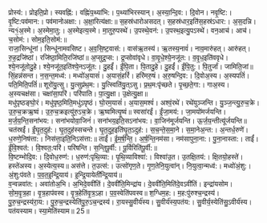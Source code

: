 

  
प्रोस्य॑:। प्रोइति॒प्रो। स्यवह्नि॑:। वह्निः॑प॒थ्या॑भि:। प॒थ्या॑भिरस्यान्। अ॒स्या॒न्दि॒व:। दि॒वोन। नवृ॒ष्टि:। वृ॒ष्टि:पव॑मान:। पव॑मानोअक्षा:। अ॒क्षा॒रित्य॑क्षा:॥ स॒हस्र॑धारोअसदत्। स॒हस्र॑धार॒इति॑स॒हस्र॑ऽधार:। अ॒स॒दन्नि। न्य१॒॑अ॒स्मे। अ॒स्मेमा॒तु:। अ॒स्मेइत्य॒स्मे। मा॒तुरु॒पस्थे॑। उ॒पस्थे॒वन॑:। उ॒पस्थ॒इत्यु॒पऽस्थे॑। वन॒आच॑। आच॑। च॒सोम॑:। सोम॒इति॒सोम॑:॥  
राजा॒सिन्धू॑नां। सिन्धू॑नामवसिष्ट। अ॒व॒सि॒ष्ट॒वास॑:। वास॑ऋ॒तस्य॑। ऋ॒तस्य॒नावं॑। नाव॒मारु॑हत्। आरु॑हत्। रु॒ह॒द्रजि॑ष्ठां। रजि॑ष्ठा॒मिति॒रजि॑ष्ठां॥ अ॒प्सुद्र॒प्स:। द्र॒प्सोवा॑वृधे। वा॒वृ॒धे॒श्ये॒नजू॑त:। व॒वृ॒ध॒इति॑ववृधे। श्ये॒नजू॑तोदु॒हे। श्ये॒नजू॑त॒इति॑श्ये॒नऽजू॑त:। दु॒हईं॑। ईं॒पि॒ता। पि॒तादु॒हे। दु॒हईं॑। ईं॒पि॒तु:। पि॒तुर्जां। जामिति॒जां॥  
सिं॒हन्न॑सन्त। न॒स॒न्त॒मध्व॑:। मध्वो॑अ॒यासं॑। अ॒यासं॒हरिं॑। हरि॑मरु॒षं। अ॒रु॒षन्दि॒व:। दि॒वोअ॒स्य। अ॒स्यपतिं॑। पति॒मिति॒पतिं॑॥ शूरो॑यु॒त्सु। यु॒त्सुप्र॑थ॒म:। यु॒त्स्विति॑यु॒त्ऽसु। प्र॒थ॒म:पृ॑च्छते। पृ॒च्छ॒ते॒गा:। गाअ॒स्य। अ॒स्यचक्ष॑सा। चक्षा॑सा॒परि॑। परि॑पाति। पा॒त्यु॒क्षा। उ॒क्षेत्यु॒क्षा॥  
मधु॑पृष्ठङ्घो॒रं। मधु॑पृष्ठ॒मिति॒मधु॑ऽपृष्ठं। घो॒रम॒यासं॑। अ॒यास॒मश्वं॑। अश्वं॒रथे॑। रथे॑युञ्जन्ति। यु॒ञ्ज॒न्त्यु॒रु॒च॒क्रे। उ॒रु॒च॒क्रऋ॒ष्वं। उ॒रु॒च॒क्रइत्यु॑रु॒ऽच॒क्रे। ऋ॒ष्वमित्यृ॒ष्वं॥ स्वसा॑रईं। ईं॒जा॒मय॑:। जा॒मयो॑मर्जयन्ति। म॒र्ज॒य॒न्ति॒सना॑भय:। सना॑भयोवा॒जिनं॑। सना॑भय॒इति॒सऽना॑भय:। वा॒जिन॑मूर्जयन्ति। ऊ॒र्ज॒य॒न्तीत्यू॑र्जयन्ति॥  
चत॑स्रईं। ईं॒घृ॒त॒दुह॑:। घृ॒त॒दुह॑स्सचन्ते। घृ॒त॒दुह॒इति॑घृ॒त॒ऽदुह॑:। स॒च॒न्ते॒स॒मा॒ने। स॒मा॒नेअ॒न्त:। अ॒न्तर्ध॒रुणे॑। ध॒रुणे॒निष॑त्ता:। निस॑त्ता॒इति॒निऽस॑त्ता:॥ ताईं॑। ई॒म॒र्ष॒न्ति॒। अ॒र्ष॒न्ति॒नम॑सा। नम॑सापुना॒ना:। पु॒ना॒नास्ता:। ताईं॑। ईं॒वि॒श्वत॑:। वि॒श्वत॒:परि॑। परि॑षन्ति। स॒न्ति॒पू॒र्वी:। पू॒र्विरिति॑पू॒र्वी:॥  
वि॒ष्टम्भोदि॒व:। दि॒वोध॒रुण॑:। ध॒रुण॑:पृथि॒व्या:। पृ॒थि॒व्याविश्वा॑:। विश्वा॑उ॒त। उ॒तक्षि॒तय॑:। क्षि॒तयो॒हस्ते॑। हस्ते॑अस्य। अ॒स्येत्य॒स्य॥ अस॑त्ते। त॒उत्स॑:। उत्सो॑गृण॒ते। गृ॒ण॒तेनि॒युत्वा॑न्। नि॒युत्वा॒न्मध्व॑:। मध्वो॑अं॒शु:। अं॒शु:प॑वते। प॒व॒त॒इ॒न्द्रि॒याय॑। इ॒न्द्रि॒यायेती॑न्द्रि॒याय॑॥  
व॒न्वन्नवा॑त:। अवा॑तोअ॒भि। अ॒भिदे॒ववी॑तिं। दे॒ववी॑ति॒मिन्द्रा॑य। दे॒ववी॑ति॒मिति॑दे॒वऽवी॑तिं। इन्द्रा॑यसोम। सो॒म॒वृ॒त्र॒हा। वृ॒त्र॒हाप॑वस्व। वृ॒त्र॒हेति॑वृ॒त्र॒ऽहा। प॒व॒स्वेति॑पवस्व॥ श॒ग्धिम॒ह:। म॒ह:पु॑रुश्च॒न्द्रस्य॑। पु॒रु॒च॒न्द्रस्य॑रा॒य:। पु॒रु॒च॒न्द्रस्येति॑पु॒रु॒ऽच॒न्द्रस्य॑। रा॒यस्सु॒वीर्य॑स्य। सु॒वीर्य॑स्य॒पत॑य:। सु॒वीर्य॒स्येति॑सु॒ऽवीर्य॑स्य। पत॑यस्याम। स्या॒मेति॑स्याम॥ 25॥  
